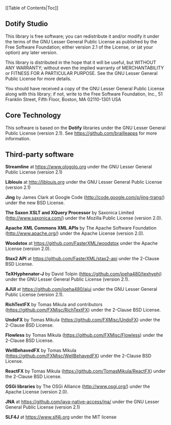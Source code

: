 [[Table of Contents|Toc]]

Dotify Studio
-------------

This library is free software; you can redistribute it and/or
modify it under the terms of the GNU Lesser General Public
License as published by the Free Software Foundation; either
version 2.1 of the License, or (at your option) any later version.

This library is distributed in the hope that it will be useful,
but WITHOUT ANY WARRANTY; without even the implied warranty of
MERCHANTABILITY or FITNESS FOR A PARTICULAR PURPOSE.  See the GNU
Lesser General Public License for more details.

You should have received a copy of the GNU Lesser General Public
License along with this library; if not, write to the Free Software
Foundation, Inc., 51 Franklin Street, Fifth Floor, Boston, MA  02110-1301
USA

Core Technology
---------------
This software is based on the __Dotify__ libraries
under the GNU Lesser General Public License (version 2.1).
See https://github.com/brailleapps for more information.

Third-party software
--------------------
__Streamline__
  at https://www.ologolo.org
  under the GNU Lesser General Public License (version 2.1)

__Liblouis__
  at http://liblouis.org
  under the GNU Lesser General Public License (version 2.1)

__Jing__
  by James Clark at Google Code (http://code.google.com/p/jing-trang/)
  under the new BSD License.

__The Saxon XSLT and XQuery Processor__
  by Saxonica Limited (http://www.saxonica.com/)
  under the Mozilla Public License (version 2.0).
  
__Apache XML Commons XML APIs__
  by The Apache Software Foundation (http://www.apache.org/)
  under the Apache License (version 2.0).

__Woodstox__
  at https://github.com/FasterXML/woodstox
  under the Apache License (version 2.0).

__Stax2 API__
  at https://github.com/FasterXML/stax2-api
  under the 2-Clause BSD License.

__TeXHyphenator-J__
  by David Tolpin (https://github.com/joeha480/texhyphj)
  under the GNU Lesser General Public License (version 2.1).

__AJUI__
  at https://github.com/joeha480/ajui
  under the GNU Lesser General Public License (version 2.1).

__RichTextFX__
  by Tomas Mikula and contributors (https://github.com/FXMisc/RichTextFX)
  under the 2-Clause BSD License.

__UndoFX__
  by Tomas Mikula (https://github.com/FXMisc/UndoFX)
  under the 2-Clause BSD License.

__Flowless__
  by Tomas Mikula (https://github.com/FXMisc/Flowless)
  under the 2-Clause BSD License.

__WellBehavedFX__
  by Tomas Mikula (https://github.com/FXMisc/WellBehavedFX)
  under the 2-Clause BSD License.
  
__ReactFX__
  by Tomas Mikula (https://github.com/TomasMikula/ReactFX)
  under the 2-Clause BSD License.

__OSGi libraries__
  by The OSGi Alliance (http://www.osgi.org/)
  under the Apache License (version 2.0).

  __JNA__
  at https://github.com/java-native-access/jna/
  under the GNU Lesser General Public License (version 2.1)

__SLF4J__
  at https://www.slf4j.org
  under the MIT license